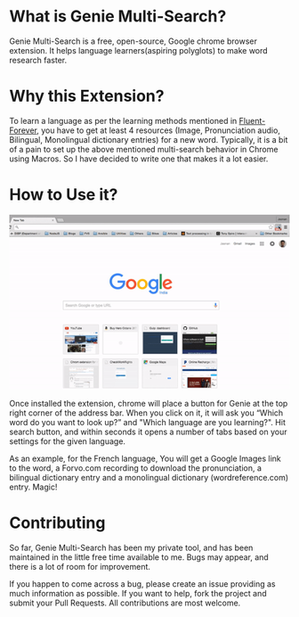 # What is Genie Multi-Search?

Genie Multi-Search is a free, open-source, Google chrome browser extension. It helps language learners(aspiring polyglots) to make word research faster.

# Why this Extension?

To learn a language as per the learning methods mentioned in [Fluent-Forever](http://fluent-forever.com/), you have to get at least 4 resources (Image, Pronunciation audio, Bilingual, Monolingual dictionary entries) for a new word. Typically, it is a bit of a pain to set up the above mentioned multi-search behavior in Chrome using Macros. So I have decided to write one that makes it a lot easier.

# How to Use it?

![Genie Multi-Search](./assets/images/genie.gif "How to use genie")

Once installed the extension, chrome will place a button for Genie at the top right corner of the address bar. When you click on it, it will ask you “Which word do you want to look up?” and "Which language are you learning?". Hit search button, and within seconds it opens a number of tabs based on your settings for the given language. 

As an example, for the French language, You will get a Google Images link to the word, a Forvo.com recording to download the pronunciation, a bilingual dictionary entry and a monolingual dictionary (wordreference.com) entry. Magic! 

# Contributing

So far, Genie Multi-Search has been my private tool, and has been maintained in the little free time available to me. Bugs may appear, and there is a lot of room for improvement.

If you happen to come across a bug, please create an issue providing as much information as possible. If you want to help, fork the project and submit your Pull Requests. All contributions are most welcome.
